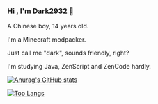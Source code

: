 ### Hi , I'm Dark2932 👋

A Chinese boy, 14 years old.

I'm a Minecraft modpacker.

Just call me "dark", sounds friendly, right?

I'm studying Java, ZenScript and ZenCode hardly.

[![Anurag's GitHub stats](https://github-readme-stats.vercel.app/api?username=Dark2932)](https://github.com/anuraghazra/github-readme-stats)

[![Top Langs](https://github-readme-stats.vercel.app/api/top-langs/?username=Dark2932&layout=compact)](https://github.com/anuraghazra/github-readme-stats)
